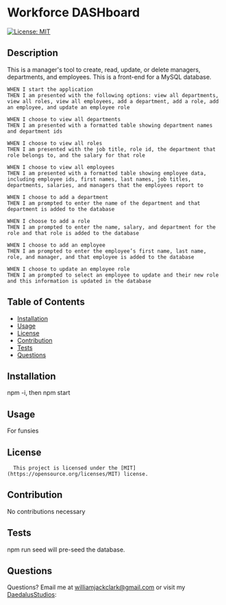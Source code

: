 # Workforce DASHboard
  [![License: MIT](https://img.shields.io/badge/License-MIT-yellow.svg)](https://opensource.org/licenses/MIT)
  ## Description
  This is a manager's tool to create, read, update, or delete managers, departments, and employees.  This is a front-end for a MySQL database.

```GIVEN a command-line application that accepts user input\
WHEN I start the application
THEN I am presented with the following options: view all departments, view all roles, view all employees, add a department, add a role, add an employee, and update an employee role

WHEN I choose to view all departments
THEN I am presented with a formatted table showing department names and department ids

WHEN I choose to view all roles
THEN I am presented with the job title, role id, the department that role belongs to, and the salary for that role

WHEN I choose to view all employees
THEN I am presented with a formatted table showing employee data, including employee ids, first names, last names, job titles, departments, salaries, and managers that the employees report to

WHEN I choose to add a department
THEN I am prompted to enter the name of the department and that department is added to the database

WHEN I choose to add a role
THEN I am prompted to enter the name, salary, and department for the role and that role is added to the database

WHEN I choose to add an employee
THEN I am prompted to enter the employee’s first name, last name, role, and manager, and that employee is added to the database

WHEN I choose to update an employee role
THEN I am prompted to select an employee to update and their new role and this information is updated in the database
```

  ## Table of Contents
  * [Installation](#installation)
  * [Usage](#usage)
  * [License](#license)
  * [Contribution](#contribution)
  * [Tests](#tests)
  * [Questions](#questions)
   
  ## Installation
  npm -i, then npm start

  ## Usage
  For funsies

  ## License
      This project is licensed under the [MIT](https://opensource.org/licenses/MIT) license.

  ## Contribution
  No contributions necessary

  ## Tests
  npm run seed will pre-seed the database.

  ## Questions
  Questions?  Email me at williamjackclark@gmail.com or visit my [DaedalusStudios](GitHub):
  
